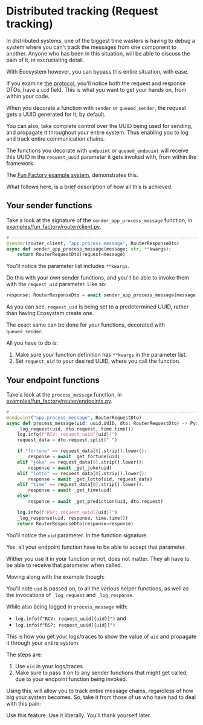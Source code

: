 # Distributed tracking (Request tracking)

In distributed systems, one of the biggest time wasters is having to debug a
system where you can't track the messages from one component to another. Anyone
who has been in this situation, will be able to discuss the pain of it, in
excruciating detail.

With Ecosystem however, you can bypass this entire situation, with ease.

If you examine [the protocol](./the_protocol.md), you'll notice both the
request and response DTOs, have a `uid` field. This is what you want to get
your hands on, from within your code.

When you decorate a function with `sender` or `queued_sender`, the request
gets a UUID generated for it, by default.

You can also, take complete control over the UUID being used for sending,
and propagate it throughout your entire system. Thus enabling you to log and
track entire communication chains.

The functions you decorate with `endpoint` or `queued_endpoint` will receive this
UUID in the `request_uuid` parameter it gets invoked with, from within the
framework.

The [Fun Factory example system](./examples/fun_factory/fun_factory.md),
demonstrates this.

What follows here, is a brief description of how all this is achieved.

## Your sender functions

Take a look at the signature of the `sender_app_process_message` function, in
[examples/fun_factory/router/client.py](../examples/fun_factory/router/client.py).

```python
# --------------------------------------------------------------------------------
@sender(router_client, "app.process_message", RouterResponseDto)
async def sender_app_process_message(message: str, **kwargs):
    return RouterRequestDto(request=message)
```

You'll notice the parameter list includes `**kwargs`. 

Do this with your own sender functions, and you'll be able to invoke them with the
`request_uid` parameter. Like so:

```python
response: RouterResponseDto = await sender_app_process_message(message, request_uid=uuid_to_use)
```

As you can see, `request_uid` is being set to a predetermined UUID, rather than having
Ecosystem create one.

The exact same can be done for your functions, decorated with `queued_sender`.

All you have to do is:
1. Make sure your function definition has `**kwargs` in the parameter list.
2. Set `request_uid` to your desired UUID, where you call the function.

## Your endpoint functions

Take a look at the `process_message` function, in
[examples/fun_factory/router/endpoints.py](../examples/fun_factory/router/endpoints.py).

```python
# --------------------------------------------------------------------------------
@endpoint("app.process_message", RouterRequestDto)
async def process_message(uid: uuid.UUID, dto: RouterRequestDto) -> PydanticBaseModel:
    _log_request(uid, dto.request, time.time())
    log.info(f"RCV: request_uuid[{uid}]")
    request_data = dto.request.split(" ")

    if "fortune" == request_data[0].strip().lower():
        response = await _get_fortune(uid)
    elif "joke" == request_data[0].strip().lower():
        response = await _get_joke(uid)
    elif "lotto" == request_data[0].strip().lower():
        response = await _get_lotto(uid, request_data)
    elif "time" == request_data[0].strip().lower():
        response = await _get_time(uid)
    else:
        response = await _get_prediction(uid, dto.request)

    log.info(f"RSP: request_uuid[{uid}]")
    _log_response(uid, response, time.time())
    return RouterResponseDto(response=response)
```

You'll notice the `uid` parameter. In the function signature.

Yes, all your endpoint function have to be able to accept that parameter.

Wither you use it in your function or not, does not matter. They all
have to be able to receive that parameter when called.

Moving along with the example though:

You'll note `uid` is passed on, to all the various helper functions, as
well as the invocations of `_log_request` and `_log_response`.

While also being logged in `process_message` with:
- `log.info(f"RCV: request_uuid[{uid}]")` and
- `log.info(f"RSP: request_uuid[{uid}]")`

This is how you get your logs/traces to show the value of `uid` and
propagate it through your entire system.

The steps are:
1. Use `uid` in your logs/traces.
2. Make sure to pass it on to any sender functions that might get called, due
   to your endpoint function being invoked.

Using this, will allow you to track entire message chains, regardless of how big
your system becomes. So, take it from those of us who have had to deal with this
pain:

Use this feature. Use it liberally. You'll thank yourself later.
